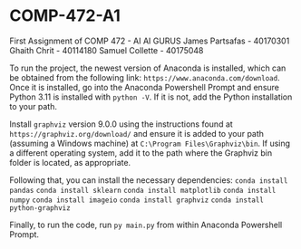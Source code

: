 # COMP-472-A1
First Assignment of COMP 472 - AI
AI GURUS
James Partsafas - 40170301
Ghaith Chrit - 40114180 
Samuel Collette - 40175048

To run the project, the newest version of Anaconda is installed, which can be obtained from the following link: `https://www.anaconda.com/download`. Once it is installed, go into the Anaconda Powershell Prompt and ensure Python 3.11 is installed with `python -V`. If it is not, add the Python installation to your path. 

Install `graphviz` version 9.0.0 using the instructions found at `https://graphviz.org/download/` and ensure it is added to your path (assuming a Windows machine) at `C:\Program Files\Graphviz\bin`. If using a different operating system, add it to the path where the Graphviz bin folder is located, as appropriate.

Following that, you can install the necessary dependencies:
`conda install pandas`
`conda install sklearn`
`conda install matplotlib`
`conda install numpy`
`conda install imageio`
`conda install graphviz`
`conda install python-graphviz`

Finally, to run the code, run `py main.py` from within Anaconda Powershell Prompt.